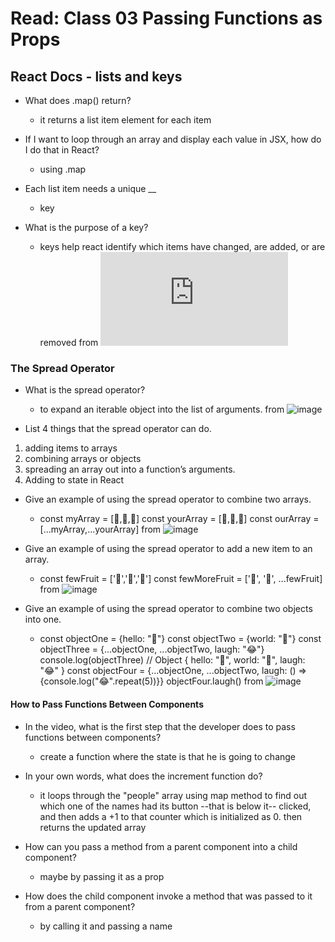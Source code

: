 # Read: Class 03 Passing Functions as Props

## React Docs - lists and keys

 - What does .map() return?
   - it returns a list item element for each item

- If I want to loop through an array and display each value in JSX, how do I do that in React?
   - using .map

- Each list item needs a unique __
   - key

- What is the purpose of a key?
   - keys help react identify which items have changed, are added, or are removed from ![image](https://reactjs.org/docs/lists-and-keys.html)
     
### The Spread Operator

- What is the spread operator?
   - to expand an iterable object into the list of arguments. from ![image](https://medium.com/coding-at-dawn/how-to-use-the-spread-operator-in-javascript-b9e4a8b06fab)

- List 4 things that the spread operator can do.
1. adding items to arrays
2. combining arrays or objects
3. spreading an array out into a function’s arguments.
4. Adding to state in React

- Give an example of using the spread operator to combine two arrays.
   - const myArray = [🤪,🐻,🎌] const yourArray = [🙂,🤗,🤩] const ourArray = [...myArray,...yourArray] from ![image](https://medium.com/coding-at-dawn/how-to-use-the-spread-operator-in-javascript-b9e4a8b06fab)

- Give an example of using the spread operator to add a new item to an array.
   - const fewFruit = ['🍏','🍊','🍌'] const fewMoreFruit = ['🍉', '🍍', ...fewFruit] from ![image](https://medium.com/coding-at-dawn/how-to-use-the-spread-operator-in-javascript-b9e4a8b06fab)

- Give an example of using the spread operator to combine two objects into one.
   - const objectOne = {hello: "🤪"} const objectTwo = {world: "🐻"} const objectThree = {...objectOne, ...objectTwo, laugh: "😂"} console.log(objectThree) // Object { hello: "🤪", world: "🐻", laugh: "😂" } const objectFour = {...objectOne, ...objectTwo, laugh: () => {console.log("😂".repeat(5))}} objectFour.laugh() from ![image](https://medium.com/coding-at-dawn/how-to-use-the-spread-operator-in-javascript-b9e4a8b06fab)

#### How to Pass Functions Between Components

- In the video, what is the first step that the developer does to pass functions between components?
   - create a function where the state is that he is going to change

- In your own words, what does the increment function do?
   - it loops through the "people" array using map method to find out which one of the names had its button --that is below it-- clicked, and then adds a +1 to that counter which is initialized as 0. then returns the updated array

- How can you pass a method from a parent component into a child component?
   - maybe by passing it as a prop

- How does the child component invoke a method that was passed to it from a parent component?
    - by calling it and passing a name